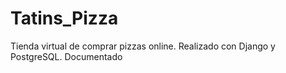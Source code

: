 # Tatins_Pizza
Tienda virtual de comprar pizzas online. Realizado con Django y PostgreSQL. Documentado
